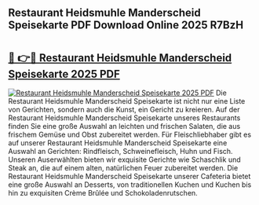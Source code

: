 ## Restaurant Heidsmuhle Manderscheid Speisekarte PDF Download Online 2025 R7BzH

# <h2><a href="http://gc9zv8.nevu.top/?p=Restaurant+Heidsmuhle+Manderscheid+Speisekarte">🔗 👉🔴 Restaurant Heidsmuhle Manderscheid Speisekarte 2025 PDF</a></h2>

[![Restaurant Heidsmuhle Manderscheid Speisekarte 2025 PDF](https://i.imgur.com/dBaPXMq.png)](http://gc9zv8.nevu.top/?p=Restaurant+Heidsmuhle+Manderscheid+Speisekarte)
Die Restaurant Heidsmuhle Manderscheid Speisekarte ist nicht nur eine Liste von Gerichten, sondern auch die Kunst, ein Gericht zu kreieren. Auf der Restaurant Heidsmuhle Manderscheid Speisekarte unseres Restaurants finden Sie eine große Auswahl an leichten und frischen Salaten, die aus frischem Gemüse und Obst zubereitet werden. Für Fleischliebhaber gibt es auf unserer Restaurant Heidsmuhle Manderscheid Speisekarte eine Auswahl an Gerichten: Rindfleisch, Schweinefleisch, Huhn und Fisch. Unseren Auserwählten bieten wir exquisite Gerichte wie Schaschlik und Steak an, die auf einem alten, natürlichen Feuer zubereitet werden. Die Restaurant Heidsmuhle Manderscheid Speisekarte unserer Cafeteria bietet eine große Auswahl an Desserts, von traditionellen Kuchen und Kuchen bis hin zu exquisiten Crème Brûlée und Schokoladenrutschen.
